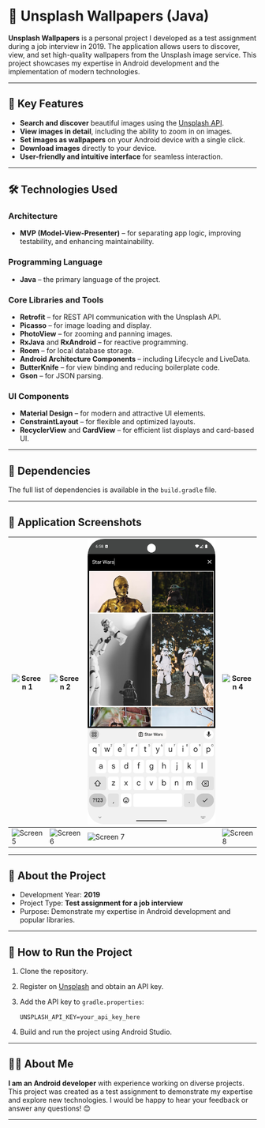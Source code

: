 # 🌄 Unsplash Wallpapers (Java)

**Unsplash Wallpapers** is a personal project I developed as a test assignment during a job interview in 2019. The application allows users to discover, view, and set high-quality wallpapers from the Unsplash image service. This project showcases my expertise in Android development and the implementation of modern technologies.

---

## 📱 Key Features

- **Search and discover** beautiful images using the [Unsplash API](https://unsplash.com/documentation).
- **View images in detail**, including the ability to zoom in on images.
- **Set images as wallpapers** on your Android device with a single click.
- **Download images** directly to your device.
- **User-friendly and intuitive interface** for seamless interaction.

---

## 🛠️ Technologies Used

### Architecture

- **MVP (Model-View-Presenter)** – for separating app logic, improving testability, and enhancing maintainability.

### Programming Language

- **Java** – the primary language of the project.

### Core Libraries and Tools

- **Retrofit** – for REST API communication with the Unsplash API.
- **Picasso** – for image loading and display.
- **PhotoView** – for zooming and panning images.
- **RxJava** and **RxAndroid** – for reactive programming.
- **Room** – for local database storage.
- **Android Architecture Components** – including Lifecycle and LiveData.
- **ButterKnife** – for view binding and reducing boilerplate code.
- **Gson** – for JSON parsing.

### UI Components

- **Material Design** – for modern and attractive UI elements.
- **ConstraintLayout** – for flexible and optimized layouts.
- **RecyclerView** and **CardView** – for efficient list displays and card-based UI.

---

## 📂 Dependencies

The full list of dependencies is available in the `build.gradle` file.

---

## 📸 Application Screenshots

| ![Screen 1](images/1.png) | ![Screen 2](images/2.png) | ![Screen 3](images/3.png) | ![Screen 4](images/4.png) |
|---------------------------|---------------------------|---------------------------|---------------------------|
| ![Screen 5](images/5.png) | ![Screen 6](images/6.png) | ![Screen 7](images/7.png) | ![Screen 8](images/8.png) |

---

## 📅 About the Project

- Development Year: **2019**
- Project Type: **Test assignment for a job interview**
- Purpose: Demonstrate my expertise in Android development and popular libraries.

---

## 🚀 How to Run the Project

1. Clone the repository.
2. Register on [Unsplash](https://unsplash.com/) and obtain an API key.
3. Add the API key to `gradle.properties`:

   ```properties
   UNSPLASH_API_KEY=your_api_key_here
   ```

4. Build and run the project using Android Studio.

---

## 👨‍💻 About Me

**I am an Android developer** with experience working on diverse projects. This project was created as a test assignment to demonstrate my expertise and explore new technologies. I would be happy to hear your feedback or answer any questions! 😊

---